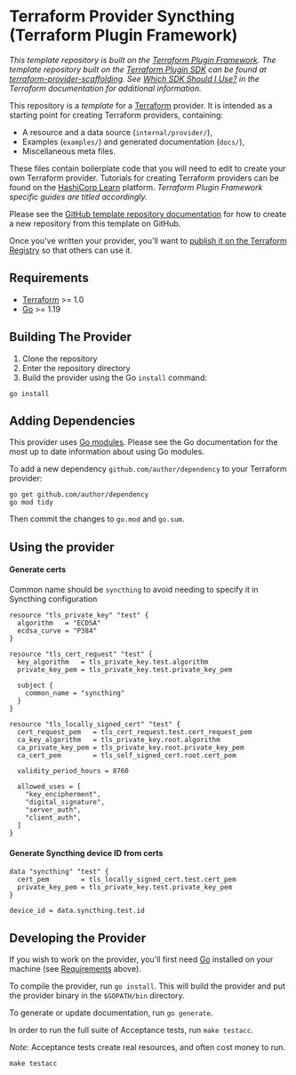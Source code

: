 # Terraform Provider Syncthing (Terraform Plugin Framework)

_This template repository is built on the [Terraform Plugin Framework](https://github.com/hashicorp/terraform-plugin-framework). The template repository built on the [Terraform Plugin SDK](https://github.com/hashicorp/terraform-plugin-sdk) can be found at [terraform-provider-scaffolding](https://github.com/hashicorp/terraform-provider-scaffolding). See [Which SDK Should I Use?](https://www.terraform.io/docs/plugin/which-sdk.html) in the Terraform documentation for additional information._

This repository is a *template* for a [Terraform](https://www.terraform.io) provider. It is intended as a starting point for creating Terraform providers, containing:

- A resource and a data source (`internal/provider/`),
- Examples (`examples/`) and generated documentation (`docs/`),
- Miscellaneous meta files.

These files contain boilerplate code that you will need to edit to create your own Terraform provider. Tutorials for creating Terraform providers can be found on the [HashiCorp Learn](https://learn.hashicorp.com/collections/terraform/providers-plugin-framework) platform. _Terraform Plugin Framework specific guides are titled accordingly._

Please see the [GitHub template repository documentation](https://help.github.com/en/github/creating-cloning-and-archiving-repositories/creating-a-repository-from-a-template) for how to create a new repository from this template on GitHub.

Once you've written your provider, you'll want to [publish it on the Terraform Registry](https://www.terraform.io/docs/registry/providers/publishing.html) so that others can use it.

## Requirements

- [Terraform](https://www.terraform.io/downloads.html) >= 1.0
- [Go](https://golang.org/doc/install) >= 1.19

## Building The Provider

1. Clone the repository
1. Enter the repository directory
1. Build the provider using the Go `install` command:

```shell
go install
```

## Adding Dependencies

This provider uses [Go modules](https://github.com/golang/go/wiki/Modules).
Please see the Go documentation for the most up to date information about using Go modules.

To add a new dependency `github.com/author/dependency` to your Terraform provider:

```shell
go get github.com/author/dependency
go mod tidy
```

Then commit the changes to `go.mod` and `go.sum`.

## Using the provider

#### Generate certs

Common name should be `syncthing` to avoid needing to specify it in Syncthing configuration

```shell
resource "tls_private_key" "test" {
  algorithm   = "ECDSA"
  ecdsa_curve = "P384"
}

resource "tls_cert_request" "test" {
  key_algorithm   = tls_private_key.test.algorithm
  private_key_pem = tls_private_key.test.private_key_pem

  subject {
    common_name = "syncthing"
  }
}

resource "tls_locally_signed_cert" "test" {
  cert_request_pem   = tls_cert_request.test.cert_request_pem
  ca_key_algorithm   = tls_private_key.root.algorithm
  ca_private_key_pem = tls_private_key.root.private_key_pem
  ca_cert_pem        = tls_self_signed_cert.root.cert_pem

  validity_period_hours = 8760

  allowed_uses = [
    "key_encipherment",
    "digital_signature",
    "server_auth",
    "client_auth",
  ]
}
```

#### Generate Syncthing device ID from certs

```shell
data "syncthing" "test" {
  cert_pem        = tls_locally_signed_cert.test.cert_pem
  private_key_pem = tls_private_key.test.private_key_pem
}

device_id = data.syncthing.test.id
```

## Developing the Provider

If you wish to work on the provider, you'll first need [Go](http://www.golang.org) installed on your machine (see [Requirements](#requirements) above).

To compile the provider, run `go install`. This will build the provider and put the provider binary in the `$GOPATH/bin` directory.

To generate or update documentation, run `go generate`.

In order to run the full suite of Acceptance tests, run `make testacc`.

*Note:* Acceptance tests create real resources, and often cost money to run.

```shell
make testacc
```
